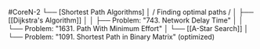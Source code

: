 #CoreN-2
└── [Shortest Path Algorithms]
    │   / Finding optimal paths /
    │
    ├── [[Dijkstra's Algorithm]]
    │   │   ├── Problem: "743. Network Delay Time"
    │   │   └── Problem: "1631. Path With Minimum Effort"
    │
    └── [[A-Star Search]]
        │   └── Problem: "1091. Shortest Path in Binary Matrix" (optimized)